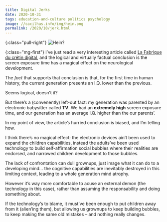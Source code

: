 ```yaml
---
title: Digital Jerks
date: 2020-10-31
tags: education-and-culture politics psychology
image: //cacilhas.info/img/hein.png
permalink: /2020/10/jerk.html
---
```

[image]: {{{image}}}
[La Fabrique du crétin digital]: https://www.seuil.com/ouvrage/la-fabrique-du-cretin-digital-michel-desmurget/9782021423310

{:class="pull-right"} ![Hein?][image]

{:class="mg-first"} I’ve just read a very interesting article called
[La Fabrique du crétin digital][], and the logical and virtually factual
conclusion is the screen exposure time has a magical effect on the neurological
development.

The *fact* that supports that conclusion is that, for the first time in human
history, the current generation presents an I.Q. lower than the previous.

Seems logical, doesn’t it?

But there’s a (convenently) left-out fact: my generation was parented by an
electronic babysitter called **TV**. We had an **extremely high** screen
exposure time, and our generation has an average I.Q. higher than the our
parents’.

In my point of view, the article’s hurried conclusion is biased, and I’m telling
how.

I think there’s no magical effect: the electronic devices ain’t been used to
expand the children capabilities, instead the adults’ve been used technology to
build self-affirmation social bubbles where their realities are endorsed, and
narrowed children development to those bubbles.

The lack of confrontation can dull grownups, just image what it can do to a
developing mind… the cognitive capabilities are inevitably destroyed in this
limiting context, leading to a whole generation mind atrophy.

However it’s way more comfortable to acuse an external demon (the technology in
this case), rather than assuming the responsability and doing something about.

If the technology’s to blame, it must’ve been enough to put children away from
it (alien’ing them), but allowing us grownups to keep building bubbles, to keep
making the same old mistakes – and nothing really changes.
